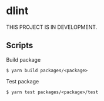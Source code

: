 # dlint

THIS PROJECT IS IN DEVELOPMENT.

## Scripts

Build package

```console
$ yarn build packages/<package>
```

Test package

```console
$ yarn test packages/<package>/test
```
